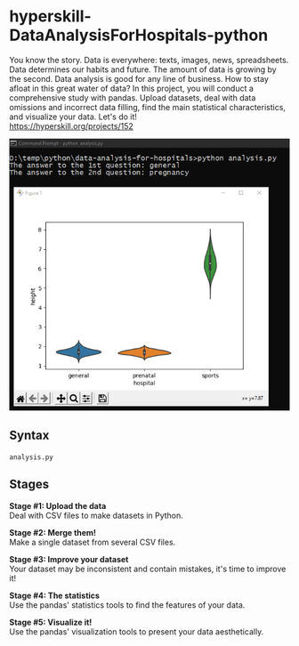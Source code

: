 # hyperskill-DataAnalysisForHospitals-python
You know the story. Data is everywhere: texts, images, news, spreadsheets. Data determines our habits and future. The amount of data is growing by the second. Data analysis is good for any line of business. How to stay afloat in this great water of data? In this project, you will conduct a comprehensive study with pandas. Upload datasets, deal with data omissions and incorrect data filling, find the main statistical characteristics, and visualize your data. Let's do it!  
https://hyperskill.org/projects/152  

<img src="https://github.com/drtierney/hyperskill-DataAnalysisForHospitals-python/blob/main/data-analysis-for-hospital.png"/>

## Syntax
```
analysis.py
```
## Stages
**Stage #1: Upload the data**  
Deal with CSV files to make datasets in Python.  

**Stage #2: Merge them!**  
Make a single dataset from several CSV files.  

**Stage #3: Improve your dataset**  
Your dataset may be inconsistent and contain mistakes, it's time to improve it!  

**Stage #4: The statistics**  
Use the pandas' statistics tools to find the features of your data.  

**Stage #5: Visualize it!**  
Use the pandas' visualization tools to present your data aesthetically.   
